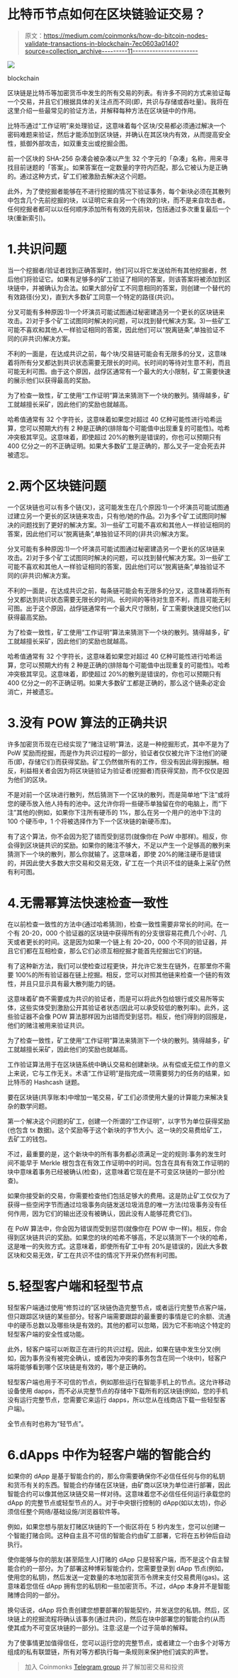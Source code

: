 # 比特币节点如何在区块链验证交易？

> 原文：<https://medium.com/coinmonks/how-do-bitcoin-nodes-validate-transactions-in-blockchain-7ec0603a0140?source=collection_archive---------11----------------------->

![](img/367b3abe463c74132400c7fd12f5b041.png)

blockchain

区块链是比特币等加密货币中发生的所有交易的列表。有许多不同的方式来验证每一个交易，并且它们根据具体的关注点而不同(即，共识与存储或吞吐量)。我将在这里介绍一些最常见的验证方法，并解释每种方法在区块链中的作用。

比特币通过“工作证明”来处理验证，这意味着每个区块/交易都必须通过解决一个密码难题来验证，然后才能添加到区块链，并确认在其区块内有效，从而提高安全性，抵御外部攻击，如双重支出或挖掘企图。

前一个区块的 SHA-256 杂凑会被杂凑以产生 32 个字元的「杂凑」名称，用来寻找目前谜题的「答案」。如果答案在一定数量的字符内匹配，那么它被认为是正确的。通过这种方式，矿工们被激励去解决这个问题。

此外，为了使挖掘者能够在不进行挖掘的情况下验证事务，每个新块必须在其散列中包含几个先前挖掘的块，以证明它来自另一个(有效的)块，而不是来自攻击者。任何挖掘者都可以以任何顺序添加所有有效的先前块，包括通过多次重复最后一个块(重新索引)。

# 1.共识问题

当一个挖掘者/验证者找到正确答案时，他们可以将它发送给所有其他挖掘者，然后他们将验证它。如果有足够多的矿工验证了相同的答案，则该答案将被添加到区块链中，并被确认为合法。如果大部分矿工不同意相同的答案，则创建一个替代的有效路径(分叉)，直到大多数矿工同意一个特定的路径(共识)。

分叉可能有多种原因:1)一个坏演员可能试图通过秘密建造另一个更长的区块链来攻击。2)对于多个矿工试图同时解决的问题，可以找到替代解决方案。3)一些矿工可能不喜欢和其他人一样验证相同的答案，因此他们可以“脱离链条”,单独验证不同的(非共识)解决方案。

不利的一面是，在达成共识之前，每个块/交易链可能会有无限多的分叉，这意味着将所有分叉都达到共识状态需要无限长的时间。长时间的等待对生意不利，而且可能无利可图。由于这个原因，战俘区通常有一个最大的大小限制，矿工需要快速的展示他们以获得最高的奖励。

为了检查一致性，矿工使用“工作证明”算法来猜测下一个块的散列。猜得越多，矿工就越擅长采矿，因此他们的奖励也就越高。

哈希值通常有 32 个字符长，这意味着如果您对超过 40 亿种可能性进行哈希运算，您可以预期大约有 2 种是正确的(排除每个可能值中出现重复的可能性)。哈希冲突极其罕见。这意味着，即使超过 20%的散列是错误的，你也可以预期只有 400 亿分之一的不正确证明。如果大多数矿工是正确的，那么叉子一定会死去并被遗忘。

# 2.两个区块链问题

一个区块链也可以有多个链(叉)，这可能发生在几个原因:1)一个坏演员可能试图通过建立另一个更长的区块链来攻击，只有他/她的作品。2)为多个矿工试图同时解决的问题找到了更好的解决方案。3)一些矿工可能不喜欢和其他人一样验证相同的答案，因此他们可以“脱离链条”,单独验证不同的(非共识)解决方案。

分叉可能有多种原因:1)一个坏演员可能试图通过秘密建造另一个更长的区块链来攻击。2)对于多个矿工试图同时解决的问题，可以找到替代解决方案。3)一些矿工可能不喜欢和其他人一样验证相同的答案，因此他们可以“脱离链条”,单独验证不同的(非共识)解决方案。

不利的一面是，在达成共识之前，每条链可能会有无限多的分叉，这意味着将所有分叉都达到共识状态需要无限长的时间。长时间的等待对生意不利，而且可能无利可图。出于这个原因，战俘链通常有一个最大尺寸限制，矿工需要快速提交他们以获得最高奖励。

为了检查一致性，矿工使用“工作证明”算法来猜测下一个块的散列。猜得越多，矿工就越擅长采矿，因此他们的奖励也就越高。

哈希值通常有 32 个字符长，这意味着如果您对超过 40 亿种可能性进行哈希运算，您可以预期大约有 2 种是正确的(排除每个可能值中出现重复的可能性)。哈希冲突极其罕见。这意味着，即使超过 20%的散列是错误的，你也可以预期只有 400 亿分之一的不正确证明。如果大多数矿工都是正确的，那么这个链条必定会消亡，并被遗忘。

# 3.没有 POW 算法的正确共识

许多加密货币现在已经实现了“赌注证明”算法，这是一种挖掘形式，其中不是为了 PoW 奖励而挖掘，而是作为共识过程的一部分，验证者仅仅被允许下注他们的硬币(即，存储它们)而获得奖励。矿工仍然做所有的工作，但没有因此得到报酬。相反，利益相关者会因为将区块链验证为验证者(挖掘者)而获得奖励，而不仅仅是因为他们的区块。

不是对前一个区块进行散列，然后猜测下一个区块的散列，而是简单地“下注”或将您的硬币放入他人持有的池中。这允许你将一些硬币单独留在你的电脑上，而“下注”其他的(例如，如果你下注所有硬币的 1%，那么在另一个用户的池中下注的 100 个硬币中，1 个将被选择作为下一个区块链的新硬币库)。

有了这个算法，你不会因为犯了错而受到惩罚(就像你在 PoW 中那样)。相反，你会得到区块链共识的奖励。如果你的赌注不够大，不足以产生一个足够高的散列来猜测下一个块的散列，那么你就输了。这意味着，即使 20%的赌注硬币是错误的，并因此使大多数大宗交易和交易无效，矿工在一个共识不佳的链条上采矿仍然有利可图。

# 4.无需幂算法快速检查一致性

在以前检查一致性的方法中(通过哈希猜测)，检查一致性需要非常长的时间。在一个有 20-20，000 个验证器的区块链中获得所有的分支很容易花费几个小时、几天或者更长的时间。这是因为如果一个链上有 20–20，000 个不同的验证器，并且它们都在互相检查，那么它们必须互相挖掘才能首先挖掘出它们的链。

有了这种新方法，我们可以使检查过程更快，并允许它发生在链外，在那里你不需要 100%的所有验证器在链上挖掘。相反，您可以对照其他链来检查一个链的有效性，并且只显示具有最大散列能力的链。

这意味着矿商不需要成为共识的验证者，而是可以将此外包给银行或交易所等实体，这些实体受到激励公开其验证者状态(因此可以承受较低的散列率)。此外，这些验证器不会像 POW 算法那样因为出错而受到惩罚。相反，他们得到的回报是，他们的赌注被用来验证共识。

为了检查一致性，矿工使用“工作证明”算法来猜测下一个块的散列。猜得越多，矿工就越擅长采矿，因此他们的奖励也就越高。

工作验证算法用于在区块链系统中确认交易和创建新块。从有偿或无偿工作的意义上来说，它与工作无关。术语“工作证明”是指完成一项需要努力的任务的结果，如比特币的 Hashcash 谜题。

要在区块链(共享账本)中增加一笔交易，矿工们必须使用大量的计算能力来解决复杂的数学问题。

第一个解决这个问题的矿工，创建一个所谓的“工作证明”，以字节为单位获得奖励(也包含 tx 数据)。这个奖励等于这个新块的字节大小。这一块的交易费给矿工，去矿工的钱包。

不过，最重要的是，这个新块中的所有事务都必须满足一定的规则:事务的发生时间不能早于 Merkle 根包含在有效工作证明中的时间。包含在具有有效工作证明的块中意味着事务已经被确认(检查)，这意味着它现在是不可变区块链的一部分(检查)。

如果你接受新的交易，你需要检查他们包括足够大的费用。这是防止矿工仅仅为了获得一些空闲字节而通过垃圾事务向链发送垃圾消息的唯一方法(垃圾事务没有任何作用，因为它们的输出还没有被确认，因此没有人能够花费它们)。

在 PoW 算法中，你会因为错误而受到惩罚(就像你在 POW 中一样)。相反，你会得到区块链共识的奖励。如果您的块的哈希不够高，不足以猜测下一个块的哈希，这是唯一的失败方式。这意味着，即使所有矿工中有 20%是错误的，因此大多数区块和交易无效，矿工在共识不佳的情况下开采仍然有利可图。

# 5.轻型客户端和轻型节点

轻型客户端通过使用“修剪过的”区块链伪造完整节点，或者运行完整节点客户端，但只跟踪区块链的某些部分。轻客户端需要跟踪的最重要的事情是它的余额、流通中的硬币总数以及哪些块是有效的。其他的都可以忽略，因为它不影响这个特定的轻型客户端的安全性或功能。

此外，轻客户端可以听取正在进行的共识过程。因此，如果在链中发生分叉(例如，因为事务没有被完全确认，或者因为冲突的事务包含在同一个块中)，轻客户端将能够看到哪个区块链是有效的，哪个是正确的。

轻型客户端也用于不可信的节点，例如那些运行在智能手机上的节点。这允许移动设备使用 dapps，而不必从完整节点的存储中下载所有的区块链(例如，您的手机没有运行完整节点，您需要它来运行 dapps，所以您从在线商店下载一些轻型客户端)。

全节点有时也称为“轻节点”。

# 6.dApps 中作为轻客户端的智能合约

如果你的 dApp 是基于智能合约的，那么你需要确保你不必信任任何与你的私钥和货币有关的东西。智能合约存储在区块链，由矿商以区块为单位进行部署，因此智能合约可以像其他区块链交易一样对待。这意味着您不必信任任何运行承载您的 dApp 的完整节点或轻型节点的人。对于中央银行控制的 dApp(如以太坊)，你必须信任整个网络/基础设施/浏览器软件等。

例如，如果您想与朋友打赌区块链的下一个街区将在 5 秒内发生，您可以创建一个智能打赌合同。这种自主且不可信的智能合约由矿工部署，它将在五秒钟后自动执行。

使你能够与你的朋友(甚至陌生人)打赌的 dApp 只是轻客户端，而不是这个自主智能合约的一部分。为了部署这种博彩智能合约，您需要登录到 dApp 节点(例如，使用您的私钥)，然后发送一定数量的本地加密货币令牌来支付交易费用(gas)。这意味着您信任 dApp 拥有您的私钥和一些加密货币。不过，dApp 本身并不是智能赌博合同的一部分。

换句话说，dApp 将负责创建您想要部署的智能契约，并发送您的私钥。然后，区块链上的挖掘流程将确认该事务(通过共识)，然后在块中部署您的智能合约(从而使其成为不可变区块链的一部分)。注意:这是一个过于简单的解释。

为了使事情更加值得信任，您可以运行您的完整节点，或者建立一个由多个对等方组成的私有联盟链，所有对等方都执行每一条规则来保护他们诚实的声誉。

> 加入 Coinmonks [Telegram group](https://t.me/joinchat/Trz8jaxd6xEsBI4p) 并了解加密交易和投资